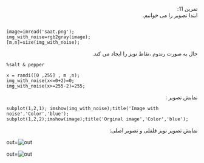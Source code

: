 
<div dir ="rtl">

تمرین 11:<br/>
ابتدا تصویر را می خوانیم.<br/>

</div>

```

image=imread('saat.png');
img_with_noise=rgb2gray(image);
[m,n]=size(img_with_noise);

```


<div dir ="rtl">

 حال به صورت رندوم ،نقاط نویز را ایجاد می کند.<br/>

</div>


```
%salt & pepper

x = randi([0 ,255] , m ,n);
img_with_noise(x<=0+2)=0;
img_with_noise(x>=255-2)=255;
```

<div dir ="rtl">


نمایش  تصویر : <br/>

</div>


```
subplot(1,2,1); imshow(img_with_noise);title('Image with noise','Color','blue');
subplot(1,2,2);imshow(image);title('Orginal image','Color','blue');
````


<div dir ="rtl">

 نمایش تصویر نویز فلفلی و تصویر اصلی:<br/>

</div>


out=![out](t11.JPG)

out=![out](tt11.JPG)




